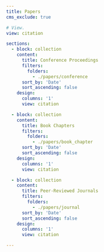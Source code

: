 ```yaml
---
title: Papers
cms_exclude: true

# View.
view: citation

sections:
  - block: collection
    content:
      title: Conference Proceedings
      filters:
        folders:
          - ./papers/conference
      sort_by: 'Date'
      sort_ascending: false
    design:
      columns: '1'
      view: citation

  - block: collection
    content:
      title: Book Chapters
      filters:
        folders:
          - ./papers/book_chapter
      sort_by: 'Date'
      sort_ascending: false
    design:
      columns: '1'
      view: citation

  - block: collection
    content:
      title: Peer-Reviewed Journals
      filters:
        folders:
          - ./papers/journal
      sort_by: 'Date'
      sort_ascending: false
    design:
      columns: '1'
      view: citation

---
```


